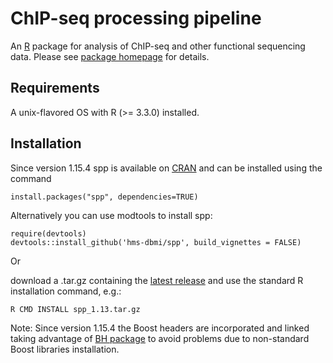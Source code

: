 # ChIP-seq processing pipeline
An [R](https://www.r-project.org/) package for analysis of ChIP-seq and other functional sequencing data.
Please see [package homepage](http://compbio.med.harvard.edu/Supplements/ChIP-seq/) for details.

## Requirements
A unix-flavored OS with R (>= 3.3.0) installed.

## Installation
Since version 1.15.4 spp is available on [CRAN](https://CRAN.R-project.org/package=spp) and can be installed using the command

```
install.packages("spp", dependencies=TRUE)
```




Alternatively you can use modtools to install spp:

```
require(devtools)
devtools::install_github('hms-dbmi/spp', build_vignettes = FALSE)
```

Or 

download a .tar.gz containing the [latest release](https://github.com/hms-dbmi/spp/releases) and use the standard R installation command, e.g.:
```
R CMD INSTALL spp_1.13.tar.gz
```

Note: Since version 1.15.4 the Boost headers are incorporated and linked taking advantage of [BH package](https://CRAN.R-project.org/package=BH) to avoid problems due to non-standard Boost libraries installation.

